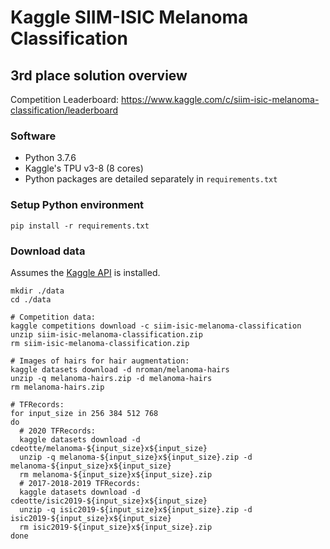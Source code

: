 # Kaggle SIIM-ISIC Melanoma Classification

## 3rd place solution overview

Competition Leaderboard: https://www.kaggle.com/c/siim-isic-melanoma-classification/leaderboard

### Software

* Python 3.7.6
* Kaggle's TPU v3-8 (8 cores)
* Python packages are detailed separately in `requirements.txt`

### Setup Python environment

```
pip install -r requirements.txt
```

### Download data

Assumes the [Kaggle API](https://github.com/Kaggle/kaggle-api) is installed.

```
mkdir ./data
cd ./data

# Competition data:
kaggle competitions download -c siim-isic-melanoma-classification
unzip siim-isic-melanoma-classification.zip
rm siim-isic-melanoma-classification.zip

# Images of hairs for hair augmentation:
kaggle datasets download -d nroman/melanoma-hairs
unzip -q melanoma-hairs.zip -d melanoma-hairs
rm melanoma-hairs.zip

# TFRecords:
for input_size in 256 384 512 768
do
  # 2020 TFRecords:
  kaggle datasets download -d cdeotte/melanoma-${input_size}x${input_size}
  unzip -q melanoma-${input_size}x${input_size}.zip -d melanoma-${input_size}x${input_size}
  rm melanoma-${input_size}x${input_size}.zip
  # 2017-2018-2019 TFRecords:
  kaggle datasets download -d cdeotte/isic2019-${input_size}x${input_size}
  unzip -q isic2019-${input_size}x${input_size}.zip -d isic2019-${input_size}x${input_size}
  rm isic2019-${input_size}x${input_size}.zip
done
```

